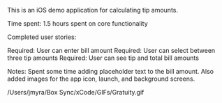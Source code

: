 This is an iOS demo application for calculating tip amounts.

Time spent: 1.5 hours spent on core functionality

Completed user stories:

Required: User can enter bill amount
Required: User can select between three tip amounts
Required: User can see tip and total bill amounts

Notes:
Spent some time adding placeholder text to the bill amount. Also added images for the app icon, launch, and background screens.

/Users/jmyra/Box Sync/xCode/GIFs/Gratuity.gif
